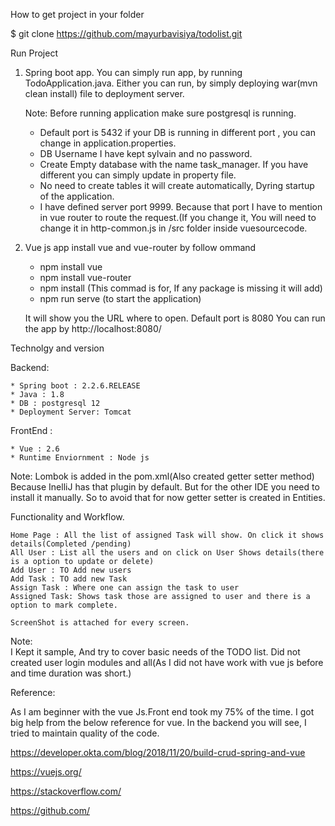 How to get project in your folder

$ git clone https://github.com/mayurbavisiya/todolist.git


Run Project

1) Spring boot app.
   You can simply run app, by running TodoApplication.java.
   Either you can run, by simply deploying war(mvn clean install) file to deployment server.
   
   Note: Before running application make sure postgresql is running.
	 * Default port is 5432 if your DB is running in different port , you can change in application.properties.
	 * DB Username I have kept sylvain and no password.
	 * Create Empty database with the name task_manager. If you have different you can simply update in property file.
	 * No need to create tables it will create automatically, Dyring startup of the application.
	 * I have defined server port 9999. Because that port I have to mention in vue router to route the request.(If you change it, You will need to change it in http-common.js in /src folder inside vuesourcecode.

2) Vue js app
   install vue and vue-router by follow ommand
	* npm install vue 
	* npm install vue-router
	* npm install (This commad is for, If any package is missing it will add)  
	* npm run serve (to start the application)
   
   It will show you the URL where to open. Default port is 8080
   You can run the app by http://localhost:8080/


Technolgy and version

Backend:

	* Spring boot : 2.2.6.RELEASE
	* Java : 1.8
	* DB : postgresql 12
	* Deployment Server: Tomcat

FrontEnd :
 
	* Vue : 2.6
	* Runtime Enviornment : Node js

Note: Lombok is added in the pom.xml(Also created getter setter method) Because InelliJ has that plugin by default. But for the other IDE you need to install it manually. So to avoid that for now getter setter is created in Entities.

Functionality and Workflow.

	Home Page : All the list of assigned Task will show. On click it shows details(Completed /pending)
	All User : List all the users and on click on User Shows details(there is a option to update or delete)
	Add User : TO Add new users
	Add Task : TO add new Task
	Assign Task : Where one can assign the task to user
	Assigned Task: Shows task those are assigned to user and there is a option to mark complete.
	
	ScreenShot is attached for every screen.

Note:	
	I Kept it sample, And try to cover basic needs of the TODO list. Did not created user login modules and all(As I did not have work with vue js before and time duration was short.)


Reference:

As I am beginner with the vue Js.Front end took my 75% of the time. I got big help from the below reference for vue.
In the backend you will see, I tried to maintain quality of the code.

https://developer.okta.com/blog/2018/11/20/build-crud-spring-and-vue

https://vuejs.org/

https://stackoverflow.com/

https://github.com/   
   
		
		
